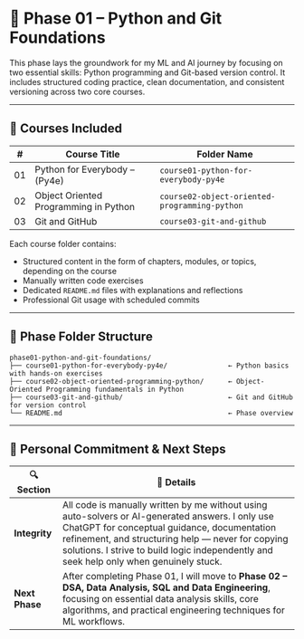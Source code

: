 # 📘 Phase 01 – Python and Git Foundations

This phase lays the groundwork for my ML and AI journey by focusing on two essential skills: Python programming and Git-based version control. It includes structured coding practice, clean documentation, and consistent versioning across two core courses.

---

## 🧩 Courses Included

| #    | Course Title                               | Folder Name                                    |
|------|--------------------------------------------|------------------------------------------------|
| 01   | Python for Everybody – (Py4e)              | `course01-python-for-everybody-py4e`           |
| 02   | Object Oriented Programming in Python      | `course02-object-oriented-programming-python`  |
| 03   | Git and GitHub                             | `course03-git-and-github`                      |

Each course folder contains:
- Structured content in the form of chapters, modules, or topics, depending on the course  
- Manually written code exercises  
- Dedicated `README.md` files with explanations and reflections  
- Professional Git usage with scheduled commits

---

## 📁 Phase Folder Structure

```text
phase01-python-and-git-foundations/
├── course01-python-for-everybody-py4e/               ← Python basics with hands-on exercises
├── course02-object-oriented-programming-python/      ← Object-Oriented Programming fundamentals in Python
├── course03-git-and-github/                          ← Git and GitHub for version control
└── README.md                                         ← Phase overview
```
---

## 🧾 Personal Commitment & Next Steps

| 🔍 Section        | 💬 Details |
|------------------|------------|
| **Integrity**     | All code is manually written by me without using auto-solvers or AI-generated answers. I only use ChatGPT for conceptual guidance, documentation refinement, and structuring help — never for copying solutions. I strive to build logic independently and seek help only when genuinely stuck. |
| **Next Phase**    | After completing Phase 01, I will move to **Phase 02 – DSA, Data Analysis, SQL and Data Engineering**, focusing on essential data analysis skills, core algorithms, and practical engineering techniques for ML workflows. |